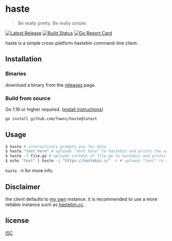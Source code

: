 # haste

> Be really pretty. Be really simple.

[![Latest Release](https://img.shields.io/github/release/fawni/haste.svg)](https://github.com/fawni/haste/releases)
[![Build Status](https://img.shields.io/github/actions/workflow/status/fawni/haste/build.yml?logo=github&branch=master)](https://github.com/fawni/haste/actions)
[![Go Report Card](https://goreportcard.com/badge/github.com/fawni/haste)](https://goreportcard.com/report/github.com/fawni/haste)

haste is a simple cross-platform hastebin command-line client.

## Installation

### Binaries

download a binary from the [releases](https://github.com/fawni/haste/releases)
page.

### Build from source

Go 1.16 or higher required. ([install instructions](https://golang.org/doc/install.html))

```sh
go install github.com/fawni/haste@latest
```

## Usage

```sh
$ haste # interactively prompts you for data
$ haste "text here" # uploads "text here" to hastebin and prints the url
$ haste -f file.go # uploads content of file.go to hastebin and prints the url
$ echo "text" | haste -i "https://hastebin.cc" -r # uploads "text" to a custom haste instance and prints the raw url
```

`haste -h` for more info.

## Disclaimer

the client defaults to [my own](https://p.x4.pm) instance. it is recommended to use a more reliable instance such as [hastebin.cc](https://hastebin.cc).

## license

[ISC](https://github.com/fawni/haste/blob/master/LICENSE)

